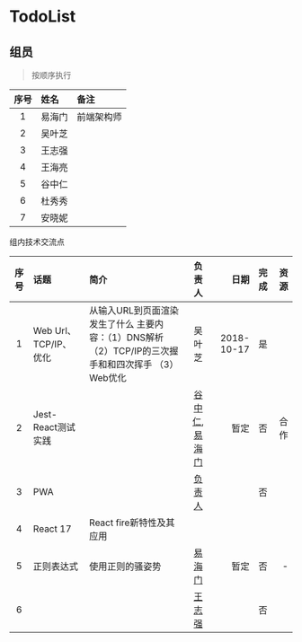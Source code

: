 # TodoList

## 组员

> 按顺序执行

|序号|姓名|备注|
|:--:|:--|:--|
|1|易海门|前端架构师|
|2|吴叶芝||
|3|王志强||
|4|王海亮||
|5|谷中仁||
|6|杜秀秀||
|7|安晓妮||

组内技术交流点

|序号|话题|简介|负责人|日期|完成|资源|
|:--:|:--|:--|:--:|--:|:--|--:|
|1|Web Url、TCP/IP、优化|从输入URL到页面渲染发生了什么  主要内容：（1）DNS解析 （2）TCP/IP的三次握手和和四次挥手 （3）Web优化 |吴叶芝|2018-10-17|是||
|2|Jest-React测试实践||[谷中仁](https://github.com/guzhongren),[易海门](https://github.com/haihaio)|暂定|否|合作|
|3|PWA||[负责人]()||否||
|4|React 17|React fire新特性及其应用|||||
|5|正则表达式|使用正则的骚姿势|[易海门](https://github.com/haihaio)|暂定|否|-|
|6||| [王志强](https://github.com/MisterAlexHunt) || 否 ||